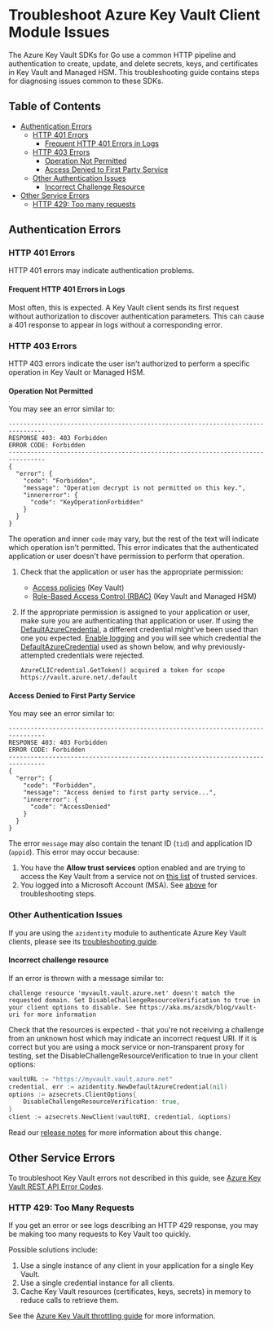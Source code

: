 # Troubleshoot Azure Key Vault Client Module Issues

The Azure Key Vault SDKs for Go use a common HTTP pipeline and authentication to create, update, and delete secrets,
keys, and certificates in Key Vault and Managed HSM. This troubleshooting guide contains steps for diagnosing issues
common to these SDKs.

## Table of Contents

* [Authentication Errors](#authentication-errors)
  * [HTTP 401 Errors](#http-401-errors)
    * [Frequent HTTP 401 Errors in Logs](#frequent-http-401-errors-in-logs)
  * [HTTP 403 Errors](#http-403-errors)
    * [Operation Not Permitted](#operation-not-permitted)
    * [Access Denied to First Party Service](#access-denied-to-first-party-service)
  * [Other Authentication Issues](#other-authentication-issues)
    * [Incorrect Challenge Resource](#incorrect-challenge-resource)
* [Other Service Errors](#other-service-errors)
  * [HTTP 429: Too many requests](#http-429-too-many-requests)

## Authentication Errors

### HTTP 401 Errors

HTTP 401 errors may indicate authentication problems.

#### Frequent HTTP 401 Errors in Logs

Most often, this is expected. A Key Vault client sends its first request without authorization to discover authentication parameters. This can cause a 401 response to appear in logs without a corresponding error.

### HTTP 403 Errors

HTTP 403 errors indicate the user isn't authorized to perform a specific operation in Key Vault or Managed HSM.

#### Operation Not Permitted

You may see an error similar to:

```text
--------------------------------------------------------------------------------
RESPONSE 403: 403 Forbidden
ERROR CODE: Forbidden
--------------------------------------------------------------------------------
{
  "error": {
    "code": "Forbidden",
    "message": "Operation decrypt is not permitted on this key.",
    "innererror": {
      "code": "KeyOperationForbidden"
    }
  }
}
```

The operation and inner `code` may vary, but the rest of the text will indicate which operation isn't permitted.
This error indicates that the authenticated application or user doesn't have permission to perform that operation.

1. Check that the application or user has the appropriate permission:
   * [Access policies](https://learn.microsoft.com/azure/key-vault/general/assign-access-policy) (Key Vault)
   * [Role-Based Access Control (RBAC)](https://learn.microsoft.com/azure/key-vault/general/rbac-guide) (Key Vault and Managed HSM)
2. If the appropriate permission is assigned to your application or user, make sure you are authenticating that application or user.
   If using the [DefaultAzureCredential], a different credential might've been used than one you expected.
   [Enable logging](https://github.com/Azure/azure-sdk-for-go/blob/main/sdk/azidentity/README.md#logging)
   and you will see which credential the [DefaultAzureCredential] used as shown below, and why previously-attempted credentials
   were rejected.

   ```text
   AzureCLICredential.GetToken() acquired a token for scope https://vault.azure.net/.default
   ```

#### Access Denied to First Party Service

You may see an error similar to:

```text
--------------------------------------------------------------------------------
RESPONSE 403: 403 Forbidden
ERROR CODE: Forbidden
--------------------------------------------------------------------------------
{
  "error": {
    "code": "Forbidden",
    "message": "Access denied to first party service...",
    "innererror": {
      "code": "AccessDenied"
    }
  }
}
```

The error `message` may also contain the tenant ID (`tid`) and application ID (`appid`). This error may occur because:

1. You have the **Allow trust services** option enabled and are trying to access the Key Vault from a service not on
   [this list](https://learn.microsoft.com/azure/key-vault/general/overview-vnet-service-endpoints#trusted-services) of
   trusted services.
2. You logged into a Microsoft Account (MSA). See [above](#operation-not-permitted) for troubleshooting steps.

### Other Authentication Issues

If you are using the `azidentity` module to authenticate Azure Key Vault clients, please see its
[troubleshooting guide](https://github.com/Azure/azure-sdk-for-go/blob/main/sdk/azidentity/TROUBLESHOOTING.md).

#### Incorrect challenge resource

If an error is thrown with a message similar to:

```text
challenge resource 'myvault.vault.azure.net' doesn't match the requested domain. Set DisableChallengeResourceVerification to true in your client options to disable. See https://aka.ms/azsdk/blog/vault-uri for more information
```

Check that the resources is expected - that you're not receiving a challenge from an unknown host which may indicate an incorrect request URI. If it is correct but you are using a mock service or non-transparent proxy for testing, set the DisableChallengeResourceVerification to true in your client options:

```go
vaultURL := "https://myvault.vault.azure.net"
credential, err := azidentity.NewDefaultAzureCredential(nil)
options := azsecrets.ClientOptions{
    DisableChallengeResourceVerification: true,
}
client := azsecrets.NewClient(vaultURI, credential, &options)
```

Read our [release notes][release_notes_resource] for more information about this change.

## Other Service Errors

To troubleshoot Key Vault errors not described in this guide,
see [Azure Key Vault REST API Error Codes](https://learn.microsoft.com/azure/key-vault/general/rest-error-codes).

### HTTP 429: Too Many Requests

If you get an error or see logs describing an HTTP 429 response, you may be making too many requests to Key Vault too quickly.

Possible solutions include:

1. Use a single instance of any client in your application for a single Key Vault.
2. Use a single credential instance for all clients.
3. Cache Key Vault resources (certificates, keys, secrets) in memory to reduce calls to retrieve them.

See the [Azure Key Vault throttling guide](https://learn.microsoft.com/azure/key-vault/general/overview-throttling)
for more information.

[azidentity]: https://pkg.go.dev/github.com/Azure/azure-sdk-for-go/sdk/azidentity
[DefaultAzureCredential]: https://github.com/Azure/azure-sdk-for-go/blob/main/sdk/azidentity/README.md#defaultazurecredential
[release_notes_resource]: https://devblogs.microsoft.com/azure-sdk/guidance-for-applications-using-the-key-vault-libraries/